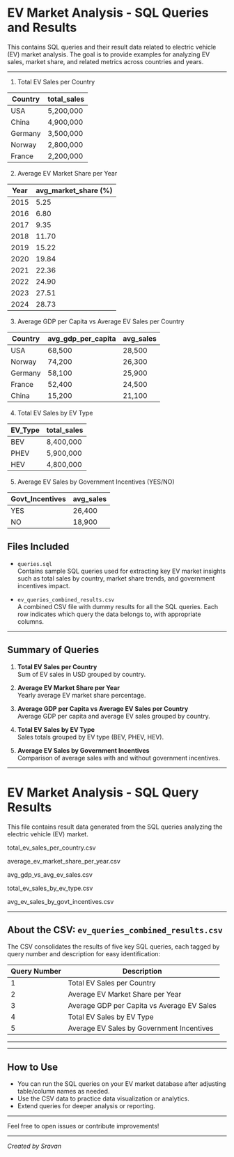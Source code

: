 # EV Market Analysis - SQL Queries and Results

This  contains SQL queries and their result data related to electric vehicle (EV) market analysis. The goal is to provide examples for analyzing EV sales, market share, and related metrics across countries and years.

---

1. Total EV Sales per Country
   
| Country | total\_sales |
| ------- | ------------ |
| USA     | 5,200,000    |
| China   | 4,900,000    |
| Germany | 3,500,000    |
| Norway  | 2,800,000    |
| France  | 2,200,000    |

2. Average EV Market Share per Year

| Year | avg\_market\_share (%) |
| ---- | ---------------------- |
| 2015 | 5.25                   |
| 2016 | 6.80                   |
| 2017 | 9.35                   |
| 2018 | 11.70                  |
| 2019 | 15.22                  |
| 2020 | 19.84                  |
| 2021 | 22.36                  |
| 2022 | 24.90                  |
| 2023 | 27.51                  |
| 2024 | 28.73                  |

3. Average GDP per Capita vs Average EV Sales per Country

| Country | avg\_gdp\_per\_capita | avg\_sales |
| ------- | --------------------- | ---------- |
| USA     | 68,500                | 28,500     |
| Norway  | 74,200                | 26,300     |
| Germany | 58,100                | 25,900     |
| France  | 52,400                | 24,500     |
| China   | 15,200                | 21,100     |

4. Total EV Sales by EV Type

| EV\_Type | total\_sales |
| -------- | ------------ |
| BEV      | 8,400,000    |
| PHEV     | 5,900,000    |
| HEV      | 4,800,000    |

5. Average EV Sales by Government Incentives (YES/NO)

| Govt\_Incentives | avg\_sales |
| ---------------- | ---------- |
| YES              | 26,400     |
| NO               | 18,900     |



## Files Included

- `queries.sql`  
  Contains sample SQL queries used for extracting key EV market insights such as total sales by country, market share trends, and government incentives impact.

- `ev_queries_combined_results.csv`  
  A combined CSV file with dummy results for all the SQL queries. Each row indicates which query the data belongs to, with appropriate columns.

---

## Summary of Queries

1. **Total EV Sales per Country**  
   Sum of EV sales in USD grouped by country.

2. **Average EV Market Share per Year**  
   Yearly average EV market share percentage.

3. **Average GDP per Capita vs Average EV Sales per Country**  
   Average GDP per capita and average EV sales grouped by country.

4. **Total EV Sales by EV Type**  
   Sales totals grouped by EV type (BEV, PHEV, HEV).

5. **Average EV Sales by Government Incentives**  
   Comparison of average sales with and without government incentives.

---
# EV Market Analysis - SQL Query Results

This file contains result data generated from the SQL queries analyzing the electric vehicle (EV) market.

total_ev_sales_per_country.csv

average_ev_market_share_per_year.csv

avg_gdp_vs_avg_ev_sales.csv

total_ev_sales_by_ev_type.csv

avg_ev_sales_by_govt_incentives.csv

---

## About the CSV: `ev_queries_combined_results.csv`

The CSV consolidates the results of five key SQL queries, each tagged by query number and description for easy identification:

| Query Number | Description                                   |
| ------------ | --------------------------------------------- |
| 1            | Total EV Sales per Country                    |
| 2            | Average EV Market Share per Year              |
| 3            | Average GDP per Capita vs Average EV Sales   |
| 4            | Total EV Sales by EV Type                      |
| 5            | Average EV Sales by Government Incentives     |

---

---

## How to Use

- You can run the SQL queries on your EV market database after adjusting table/column names as needed.
- Use the CSV data to practice data visualization or analytics.
- Extend queries for deeper analysis or reporting.

---

Feel free to open issues or contribute improvements!

---

*Created by Sravan*

